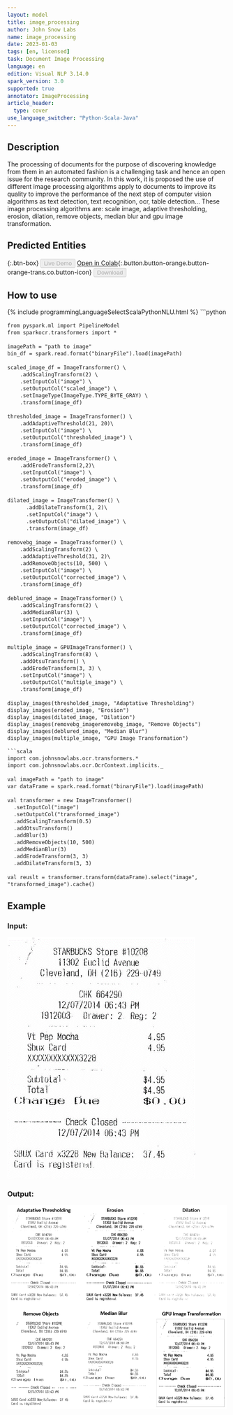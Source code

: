 ```yaml
---
layout: model
title: image_processing
author: John Snow Labs
name: image_processing
date: 2023-01-03
tags: [en, licensed]
task: Document Image Processing
language: en
edition: Visual NLP 3.14.0
spark_version: 3.0
supported: true
annotator: ImageProcessing
article_header:
  type: cover
use_language_switcher: "Python-Scala-Java"
---
```


## Description

The processing of documents for the purpose of discovering  knowledge from them in an automated fashion is a challenging task and hence an open issue for the research community. In this work, it is proposed the use of different image processing algorithms apply to documents to improve its quality to improve the performance of the next step of computer vision algorithms as text detection, text recognition, ocr, table detection... These image processing algorithms are: scale image, adaptive thresholding, erosion, dilation, remove objects, median blur and gpu image transformation.

## Predicted Entities

{:.btn-box}
<button class="button button-orange" disabled>Live Demo</button>
[Open in Colab](https://github.com/JohnSnowLabs/spark-ocr-workshop/blob/master/tutorials/Certification_Trainings/1.2.Image_processing.ipynb){:.button.button-orange.button-orange-trans.co.button-icon}
<button class="button button-orange" disabled>Download</button>

## How to use



<div class="tabs-box" markdown="1">
{% include programmingLanguageSelectScalaPythonNLU.html %}
```python
    
    from pyspark.ml import PipelineModel
    from sparkocr.transformers import *
    
    imagePath = "path to image"
    bin_df = spark.read.format("binaryFile").load(imagePath)
    
    scaled_image_df = ImageTransformer() \
        .addScalingTransform(2) \
        .setInputCol("image") \
        .setOutputCol("scaled_image") \
        .setImageType(ImageType.TYPE_BYTE_GRAY) \
        .transform(image_df)

    thresholded_image = ImageTransformer() \
        .addAdaptiveThreshold(21, 20)\
        .setInputCol("image") \
        .setOutputCol("thresholded_image") \
        .transform(image_df)

    eroded_image = ImageTransformer() \
        .addErodeTransform(2,2)\
        .setInputCol("image") \
        .setOutputCol("eroded_image") \
        .transform(image_df)

    dilated_image = ImageTransformer() \
          .addDilateTransform(1, 2)\
          .setInputCol("image") \
          .setOutputCol("dilated_image") \
          .transform(image_df)

    removebg_image = ImageTransformer() \
        .addScalingTransform(2) \
        .addAdaptiveThreshold(31, 2)\
        .addRemoveObjects(10, 500) \
        .setInputCol("image") \
        .setOutputCol("corrected_image") \
        .transform(image_df)

    deblured_image = ImageTransformer() \
        .addScalingTransform(2) \
        .addMedianBlur(3) \
        .setInputCol("image") \
        .setOutputCol("corrected_image") \
        .transform(image_df)

    multiple_image = GPUImageTransformer() \
        .addScalingTransform(8) \
        .addOtsuTransform() \
        .addErodeTransform(3, 3) \
        .setInputCol("image") \
        .setOutputCol("multiple_image") \
        .transform(image_df)

    display_images(thresholded_image, "Adaptative Thresholding")
    display_images(eroded_image, "Erosion")
    display_images(dilated_image, "Dilation")
    display_images(removebg_imageremovebg_image, "Remove Objects")
    display_images(deblured_image, "Median Blur")
    display_images(multiple_image, "GPU Image Transformation")
```
```scala
import com.johnsnowlabs.ocr.transformers.*
import com.johnsnowlabs.ocr.OcrContext.implicits._

val imagePath = "path to image"
var dataFrame = spark.read.format("binaryFile").load(imagePath)

val transformer = new ImageTransformer()
  .setInputCol("image")
  .setOutputCol("transformed_image")
  .addScalingTransform(0.5)
  .addOtsuTransform()
  .addBlur(3)
  .addRemoveObjects(10, 500)
  .addMedianBlur(3)
  .addErodeTransform(3, 3)
  .addDilateTransform(3, 3)

val reuslt = transformer.transform(dataFrame).select("image", "transformed_image").cache()
```
</div>

## Example

### Input:
![Screenshot](docs/_examples_ocr/image2.png)

### Output:
![Screenshot](docs/_examples_ocr/image2_out2.png)

